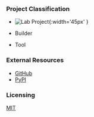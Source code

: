 ### Project Classification

* ![Lab Project](/assets/images/common/owasp_level_labs.svg){:width='45px' }
* <i class="fas fa-toolbox" style="color:#233e81;"></i> Builder

* <i class="fas fa-tools" style="color:#233e81;"></i> Tool

### External Resources

* [GitHub](https://github.com/izar/pytm)
* [PyPI](https://pypi.org/project/pytm/)

### Licensing

[MIT](https://github.com/izar/pytm/blob/master/LICENSE)
